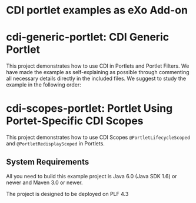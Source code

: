 CDI portlet examples as eXo Add-on
=======

cdi-generic-portlet: CDI Generic Portlet
============================

This project demonstrates how to use CDI in Portlets and Portlet Filters. We have made the example as self-explaining as
possible through commenting all necessary details directly in the included files. We suggest to study the example in the
following order:

cdi-scopes-portlet: Portlet Using Portet-Specific CDI Scopes
============================

This project demonstrates how to use CDI Scopes `@PortletLifecycleScoped` and `@PortletRedisplayScoped` in Portlets.

System Requirements
-------------------

All you need to build this example project is Java 6.0 (Java SDK 1.6) or newer and Maven 3.0 or newer.

The project is designed to be deployed on PLF 4.3
